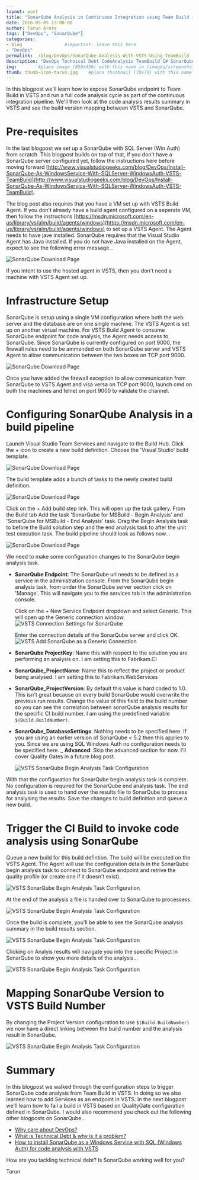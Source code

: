 ```yaml
---
layout: post
title: "SonarQube Analysis in Continuous Integration using Team Build in VSTS"
date: 2016-05-05 13:00:00 
author: Tarun Arora 
tags: ["DevOps", "SonarQube"]
categories:
- blog                #important: leave this here
- "DevOps"
permalink:  /blog/DevOps/SonarQube-Analysis-With-VSTS-Using-TeamBuild
description: "DevOps Technical Debt CodeAnalysis TeamBuild C# SonarQube CI VSTS (constantly updated)"
img:        #place image (850x450) with this name in /images/screenshots
thumb: thumb-icon-tarun.jpg    #place thumbnail (70x70) with this name in /images/screenshots/thumbs/
---
```

In this blogpost we'll learn how to expose SonarQube endpoint to Team Build in VSTS and run a full code analysis cycle as part of the continuous integration pipeline. We'll then look at the code analysis results summary in VSTS and see the build version mapping between VSTS and SonarQube.
<!--more--> 

# Pre-requisites 
In the last blogpost we set up a SonarQube with SQL Server (Win Auth) from scratch. This blogpost builds on top of that, if you don't have a SonarQube server configured yet, follow the instructions here before moving forward [http://www.visualstudiogeeks.com/blog/DevOps/Install-SonarQube-As-WindowsService-With-SQLServer-WindowsAuth-VSTS-TeamBuild](http://www.visualstudiogeeks.com/blog/DevOps/Install-SonarQube-As-WindowsService-With-SQLServer-WindowsAuth-VSTS-TeamBuild).

The blog post also requires that you have a VM set up with VSTS Build Agent. If you don't already have a build agent configured on a seperate VM, then follow the instructions [https://msdn.microsoft.com/en-us/library/vs/alm/build/agents/windows](https://msdn.microsoft.com/en-us/library/vs/alm/build/agents/windows) to set up a VSTS Agent. The Agent needs to have jave installed. SonarQube requires that the Visual Studio Agent has Java installed. If you do not have Java installed on the Agent, expect to see the following error message...

![SonarQube Download Page](/images/screenshots/tarun/SonarQube/VSTS_ErrorMessageWhenAgentDoesntHaveJavaInstalled.png) 

If you intent to use the hosted agent in VSTS, then you don't need a machine with VSTS Agent set up. 

# Infrastructure Setup 
SonarQube is setup using a single VM configuration where both the web server and the database are on one single machine. The VSTS Agent is set up on another virtual machine. For VSTS Build Agent to consume SonarQube endpoint for code analysis, the Agent needs access to SonarQube. Since SonarQube is currently configured on port 9000, the firewall rules need to be ammended on both SonarQube server and VSTS Agent to allow communication between the two boxes on TCP port 9000.  

![SonarQube Download Page](/images/screenshots/tarun/SonarQube/sonarQubeIntegrationWithVSTSAgent.png) 

Once you have added the firewall exception to allow communication from SonarQube to VSTS Agent and visa versa on TCP port 9000, launch cmd on both the machines and telnet on port 9000 to validate the channel. 

# Configuring SonarQube Analysis in a build pipeline
Launch Visual Studio Team Services and navigate to the Build Hub. Click the + icon to create a new build definition. Choose the 'Visual Studio' build template.  

![SonarQube Download Page](/images/screenshots/tarun/SonarQube/VSTS_VisualStudioBuildTemplate.png) 

The build template adds a bunch of tasks to the newly created build definition. 

![SonarQube Download Page](/images/screenshots/tarun/SonarQube/VSTS_VisualStudioTemplateDefaultTasks.png) 

Click on the + Add build step link. This will open up the task gallery. From the Build tab Add the task 'SonarQube for MSBuild - Begin Analysis' and 'SonarQube for MSBuild - End Analysis' task. Drag the Begin Analysis task to before the Build solution step and the end analysis task to after the unit test execution task. The build pipeline should look as follows now... 

![SonarQube Download Page](/images/screenshots/tarun/SonarQube/VSTS_AddSonarQubeBeginEndAnalysisTasks.png) 

We need to make some configuration changes to the SonarQube begin analysis task. 

- __SonarQube Endpoint__: The SonarQube url needs to be defined as a service in the administration console. From the SonarQube begin analysis task, from under the SonarQube server section click on 'Manage'. This will navigate you to the services tab in the administration console. 
    
   Click on the + New Service Endpoint dropdown and select Generic. This will open up the Generic connection window.  
   ![VSTS Connection Settings for SonarQube](/images/screenshots/tarun/SonarQube/VSTS_GenericServiceEndpoint.png)
   
   Enter the connection details of the SonarQube server and click OK.    
   ![VSTS Add SonarQube as a Generic Connection](/images/screenshots/tarun/SonarQube/VSTS_AddSonarQubeAsAnEndPoint.png) 
    
- __SonarQube ProjectKey__: Name this with respect to the solution you are performing an analysis on. I am setting this to Fabrikam.CI
- __SonarQube_ProjectName__: Name this to reflect the project or product being analysed. I am setting this to Fabrikam.WebServices
- __SonarQube_ProjectVersion__: By default this value is hard coded to 1.0. This isn't great because on every build SonarQube would overwrite the previous run results. Change the value of this field to the build number so you can see the correlation between sonarQube analysis results for the specific CI build number. I am using the predefined variable `$(Build.BuildNumber)`.
- __SonarQube_DatabaseSettings__: Nothing needs to be specified here. If you are using an earlier version of SonarQube < 5.2 then this applies to you. Since we are using SQL Windows Auth no configuration needs to be specified here. 
_ __Advanced__: Skip the advanced section for now. I'll cover Quality Gates in a future blog post. 

   ![VSTS SonarQube Begin Analysis Task Configuration](/images/screenshots/tarun/SonarQube/VSTS_SonarQubeBeginAnalysisConfiguration.png)

With that the configuration for SonarQube begin analysis task is complete. No configuration is required for the SonarQube end analysis task. The end analysis task is used to hand over the results file to SonarQube to process for analysing the results. Save the changes to build definition and queue a new build. 

# Trigger the CI Build to invoke code analysis using SonarQube 
Queue a new build for this build defintion. The build will be executed on the VSTS Agent. The Agent will use the configuration details in the SonarQube begin analysis task to connect to SonarQube endpoint and retrive the quality profile (or create one if it doesn't exist). 

![VSTS SonarQube Begin Analysis Task Configuration](/images/screenshots/tarun/SonarQube/VSTS_SonarQubeBeginAnalysisTaskDebug.png)

At the end of the analysis a file is handed over to SonarQube to processess. 

![VSTS SonarQube Begin Analysis Task Configuration](/images/screenshots/tarun/SonarQube/VSTS_SonarQubeEndAnalysisDebug.png)

Once the build is complete, you'll be able to see the SonarQube analysis summary in the build results section. 

![VSTS SonarQube Begin Analysis Task Configuration](/images/screenshots/tarun/SonarQube/VSTS_SonarQube_BuildSummaryMarkDown.png)

Clicking on Analyis results will navigate you into the specific Project in SonarQube to show you more details of the analysis...

![VSTS SonarQube Begin Analysis Task Configuration](/images/screenshots/tarun/SonarQube/SonarQube_VSTS_TechnicalDebtAnalysis.png)

# Mapping SonarQube Version to VSTS Build Number
By changing the Project Version configuration to use `$(Build.BuildNumber)` we now have a direct linking between the build number and the analysis result in SonarQube. 

![VSTS SonarQube Begin Analysis Task Configuration](/images/screenshots/tarun/SonarQube/IntegrateBuildNumberBetweenSonarQubeAndVSTSBuild.png)

# Summary
In this blogpost we walked through the configuration steps to trigger SonarQube code analysis from Team Build in VSTS. In doing so we also learned how to add Services as an endpoint in VSTS. In the next blogpost we'll learn how to fail a build in VSTS based on QualityGate configuration defined in SonarQube. I would also recommend you check out the following other blogposts on SonarQube...

- [Why care about DevOps?](http://www.visualstudiogeeks.com/blog/devops/marry-cloud-and-devops-enterprise-devops-is-for-real)
- [What is Technical Debt & why is it a problem?](http://www.visualstudiogeeks.com/blog/sonarqube/devops/Configure-TFS2015-with-SonarQube-using-BuildTask-to-Track-Technical-Debt)
- [How to install SonarQube as a Windows Service with SQL (Windows Auth) for code analysis with VSTS](http://www.visualstudiogeeks.com/blog/DevOps/Install-SonarQube-As-WindowsService-With-SQLServer-WindowsAuth-VSTS-TeamBuild)
 
 
 How are you tackling technical debt? Is SonarQube working well for you? 
 
 Tarun 